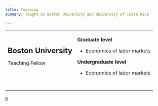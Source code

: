 ```yaml
---
title: Teaching
summary: Taught at Boston University and University of Costa Rica

---
```



<table width="100%">
<tbody>
<tr>
<td >
<p><strong> <font size="+2">Boston University</strong></font></p>
<p>Teaching Fellow</p>
</td>
<td>
<p><strong>Graduate level</strong></p>
<ul>
  <li>Economics of labor markets</li>
</ul>
<p><strong>Undergraduate level</strong></p>
<ul>
  <li>Economics of labor markets</li>
</ul>
</td>
</tr>
<tr>
<td>&nbsp;</td>
<td>&nbsp;</td>
</tr>
</tbody>
</table>g